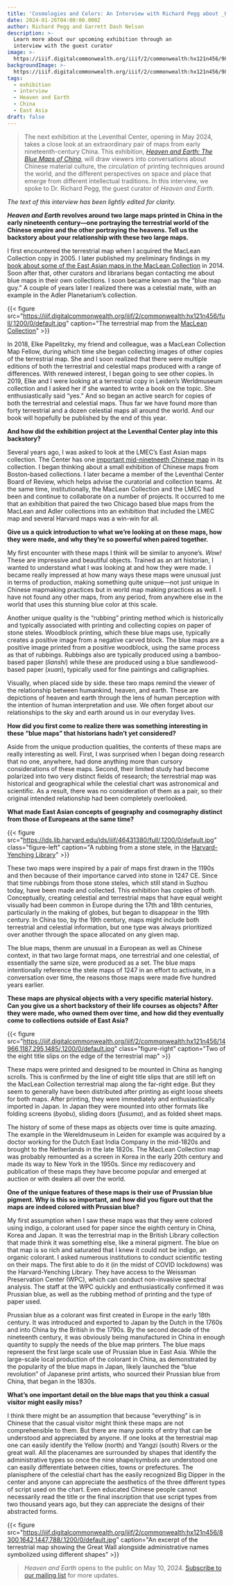 ```yaml
---
title: 'Cosmologies and Colors: An Interview with Richard Pegg about _Heaven and Earth: The Blue Maps of China_'
date: 2024-01-26T04:00:00.000Z
author: Richard Pegg and Garrett Dash Nelson
description: >-
  Learn more about our upcoming exhibition through an
  interview with the guest curator
image: >-
  https://iiif.digitalcommonwealth.org/iiif/2/commonwealth:hx121n456/9897,1022,3534,1767/,1200/0/default.jpg
backgroundImage: >-
  https://iiif.digitalcommonwealth.org/iiif/2/commonwealth:hx121n456/9897,1022,3534,1767/,1200/0/default.jpg
tags:
  - exhibition
  - interview
  - Heaven and Earth
  - China
  - East Asia
draft: false
---
```


> The next exhibition at the Leventhal Center, opening in May 2024, takes a close look at an extraordinary pair of maps from early nineteenth-century China. This exhibition, [_Heaven and Earth: The Blue Maps of China_](/exhibitions), will draw viewers into conversations about Chinese material culture, the circulation of printing techniques around the world, and the different perspectives on space and place that emerge from different intellectual traditions. In this interview, we spoke to Dr. Richard Pegg, the guest curator of _Heaven and Earth._

*The text of this interview has been lightly edited for clarity.*

**_Heaven and Earth_ revolves around two large maps printed in China in the early nineteenth century—one portraying the terrestrial world of the Chinese empire and the other portraying the heavens. Tell us the backstory about your relationship with these two large maps.**

I first encountered the terrestrial map when I acquired the MacLean Collection copy in 2005. I later published my preliminary findings in my [book about some of the East Asian maps in the MacLean Collection](https://search.worldcat.org/en/title/881204775) in 2014. Soon after that, other curators and librarians began contacting me about blue maps in their own collections. I soon became known as the “blue map guy.” A couple of years later I realized there was a celestial mate, with an example in the Adler Planetarium’s collection.

{{< figure src="https://iiif.digitalcommonwealth.org/iiif/2/commonwealth:hx121n456/full/,1200/0/default.jpg" caption="The terrestrial map from the [MacLean Collection](https://collections.leventhalmap.org/search/commonwealth:wh24b054q)" >}}

In 2018, Elke Papelitzky, my friend and colleague, was a MacLean Collection Map Fellow, during which time she began collecting images of other copies of the terrestrial map. She and I soon realized that there were multiple editions of both the terrestrial and celestial maps produced with a range of differences. With renewed interest, I began going to see other copies. In 2019, Elke and I were looking at a terrestrial copy in Leiden’s Werldmuseum collection and I asked her if she wanted to write a book on the topic. She enthusiastically said “yes.” And so began an active search for copies of both the terrestrial and celestial maps. Thus far we have found more than forty terrestrial and a dozen celestial maps all around the world. And our book will hopefully be published by the end of this year.

**And how did the exhibition project at the Leventhal Center play into this backstory?**

Several years ago, I was asked to look at the LMEC’s East Asian maps collection. The Center has one [important mid-ninetneeth Chinese map](https://collections.leventhalmap.org/search/commonwealth:x633f9803) in its collection. I began thinking about a small exhibition of Chinese maps from Boston-based collections. I later became a member of the Leventhal Center Board of Review, which helps advise the curatorial and collection teams. At the same time, institutionally, the MacLean Collection and the LMEC had been and continue to collaborate on a number of projects. It occurred to me that an exhibition that paired the two Chicago based blue maps from the MacLean and Adler collections into an exhibition that included the LMEC map and several Harvard maps was a win-win for all.  

**Give us a quick introduction to what we’re looking at on these maps, how they were made, and why they’re so powerful when paired together.**

My first encounter with these maps I think will be similar to anyone’s. _Wow!_ These are impressive and beautiful objects. Trained as an art historian, I wanted to understand what I was looking at and how they were made. I became really impressed at how many ways these maps were unusual just in terms of production, making something quite unique—not just unique in Chinese mapmaking practices but in world map making practices as well. I have not found any other maps, from any period, from anywhere else in the world that uses this stunning blue color at this scale.

Another unique quality is the “rubbing” printing method which is historically and typically associated with printing and collecting copies on paper of stone steles. Woodblock printing, which these blue maps use, typically creates a positive image from a negative carved block. The blue maps are a positive image printed from a positive woodblock, using the same process as that of rubbings. Rubbings also are typically produced using a bamboo-based paper (*lianshi*) while these are produced using a blue sandlewood-based paper (*xuan*), typically used for fine paintings and calligraphies.

Visually, when placed side by side. these two maps remind the viewer of the relationship between humankind, heaven, and earth. These are depictions of heaven and earth through the lens of human perception with the intention of human interpretation and use. We often forget about our relationships to the sky and earth around us in our everyday lives.

**How did you first come to realize there was something interesting in these “blue maps” that historians hadn’t yet considered?**

Aside from the unique production qualities, the contents of these maps are really interesting as well. First, I was surprised when I began doing research that no one, anywhere, had done anything more than cursory considerations of these maps. Second, their limited study had become polarized into two very distinct fields of research; the terrestrial map was historical and geographical while the celestial chart was astronomical and scientific. As a result, there was no consideration of them as a pair, so their original intended relationship had been completely overlooked.

**What made East Asian concepts of geography and cosmography distinct from those of Europeans at the same time?** 

{{< figure src="https://ids.lib.harvard.edu/ids/iiif/46431380/full/,1200/0/default.jpg" class="figure-left" caption="A rubbing from a stone stele, in the [Harvard-Yenching Library](https://digitalcollections.library.harvard.edu/catalog/W290684_URN-3:FHCL:10873007)" >}}

These two maps were inspired by a pair of maps first drawn in the 1190s and then because of their importance carved into stone in 1247 CE. Since that time rubbings from those stone steles, which still stand in Suzhou today, have been made and collected. This exhibition has copies of both. Conceptually, creating celestial and terrestrial maps that have equal weight visually had been common in Europe during the 17th and 18th centuries, particularly in the making of globes, but began to disappear in the 19th century. In China too, by the 19th century, maps might include both terrestrial and celestial information, but one type was always prioritized over another through the space allocated on any given map.

The blue maps, thenm are unusual in a European as well as Chinese context, in that two large format maps, one terrestrial and one celestial, of essentially the same size, were produced as a set. The blue maps intentionally reference the stele maps of 1247 in an effort to activate, in a conversation over time, the reasons those maps were made five hundred years earlier.  

**These maps are physical objects with a very specific material history. Can you give us a short backstory of their life courses as objects? After they were made, who owned them over time, and how did they eventually come to collections outside of East Asia?** 

{{< figure src="https://iiif.digitalcommonwealth.org/iiif/2/commonwealth:hx121n456/14966,1187,295,1485/,1200/0/default.jpg" class="figure-right" caption="Two of the eight title slips on the edge of the terrestrial map" >}}

These maps were printed and designed to be mounted in China as hanging scrolls. This is confirmed by the line of eight title slips that are still left on the MacLean Collection terrestrial map along the far-right edge. But they seem to generally have been distributed after printing as eight loose sheets for both maps. After printing, they were immediately and enthusiastically imported in Japan. In Japan they were mounted into other formats like folding screens (*byobu*), sliding doors (*fusuma*), and as folded sheet maps. 

The history of some of these maps as objects over time is quite amazing. The example in the Wereldmuseum in Leiden for example was acquired by a doctor working for the Dutch East India Company in the mid-1820s and brought to the Netherlands in the late 1820s. The MacLean Collection map was probably remounted as a screen in Korea in the early 20th century and made its way to New York in the 1950s. Since my rediscovery and publication of these maps they have become popular and emerged at auction or with dealers all over the world.

**One of the unique features of these maps is their use of Prussian blue pigment. Why is this so important, and how did you figure out that the maps are indeed colored with Prussian blue?**

My first assumption when I saw these maps was that they were colored using indigo, a colorant used for paper since the eighth century in China, Korea and Japan. It was the terrestrial map in the British Library collection that made think it was something else, like a mineral pigment. The blue on that map is so rich and saturated that I knew it could not be indigo, an organic colorant. I asked numerous institutions to conduct scientific testing on their maps. The first able to do it (in the midst of COVID lockdowns) was the Harvard-Yenching Library. They have access to the Weissman Preservation Center (WPC), which can conduct non-invasive spectral analysis. The staff at the WPC quickly and enthusiastically confirmed it was Prussian blue, as well as the rubbing method of printing and the type of paper used.

Prussian blue as a colorant was first created in Europe in the early 18th century. It was introduced and exported to Japan by the Dutch in the 1760s and into China by the British in the 1790s. By the second decade of the nineteenth century, it was obviously being manufactured in China in enough quantity to supply the needs of the blue map printers. The blue maps represent the first large scale use of Prussian blue in East Asia. While the large-scale local production of the colorant in China, as demonstrated by the popularity of the blue maps in Japan, likely launched the “blue revolution” of Japanese print artists, who sourced their Prussian blue from China, that began in the 1830s.

**What’s one important detail on the blue maps that you think a casual visitor might easily miss?**

I think there might be an assumption that because “everything” is in Chinese that the casual visitor might think these maps are not comprehensible to them. But there are many points of entry that can be understood and appreciated by anyone. If one looks at the terrestrial map one can easily identify the Yellow (north) and Yangzi (south) Rivers or the great wall. All the placenames are surrounded by shapes that identify the administrative types so once the nine shape/symbols are understood one can easily differentiate between cities, towns or prefectures. The planisphere of the celestial chart has the easily recognized Big Dipper in the center and anyone can appreciate the aesthetics of the three different types of script used on the chart. Even educated Chinese people cannot necessarily read the title or the final inscription that use script types from two thousand years ago, but they can appreciate the designs of their abstracted forms.

{{< figure src="https://iiif.digitalcommonwealth.org/iiif/2/commonwealth:hx121n456/8300,1642,1447,788/,1200/0/default.jpg" caption="An excerpt of the terrestrial map showing the Great Wall alongside administrative names symbolized using different shapes" >}}

> _Heaven and Earth_ opens to the public on May 10, 2024. [Subscribe to our mailing list](/subscribe) for more updates.